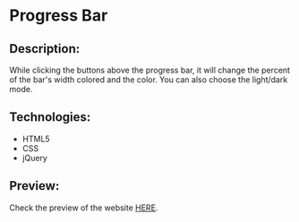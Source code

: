 # Progress Bar

## Description:
While clicking the buttons above the progress bar, it will change the percent of the bar's width colored and the color. You can also choose the light/dark mode.

## Technologies:
- HTML5
- CSS
- jQuery

## Preview: 
Check the preview of the website [HERE](https://cenora6.github.io/Progress-Bar/).
